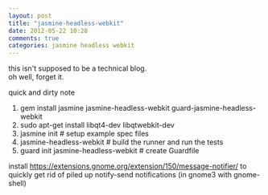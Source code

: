 ```yaml
---
layout: post
title: "jasmine-headless-webkit"
date: 2012-05-22 10:28
comments: true
categories: jasmine headless webkit
---
```

this isn't supposed to be a technical blog.  
oh well, forget it.

quick and dirty note

1. gem install jasmine jasmine-headless-webkit guard-jasmine-headless-webkit
1. sudo apt-get install libqt4-dev libqtwebkit-dev
1. jasmine init                       # setup example spec files
1. jasmine-headless-webkit            # build the runner and run the tests
1. guard init jasmine-headless-webkit # create Guardfile

install https://extensions.gnome.org/extension/150/message-notifier/
to quickly get rid of piled up notify-send notifications (in gnome3 with gnome-shell)
